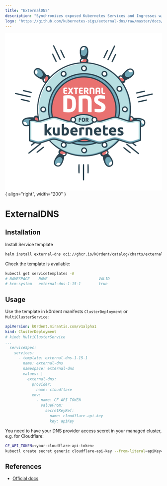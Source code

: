```yaml
---
title: "ExternalDNS"
description: "Synchronizes exposed Kubernetes Services and Ingresses with DNS providers."
logo: "https://github.com/kubernetes-sigs/external-dns/raw/master/docs/img/external-dns.png"
---
```

![logo](https://github.com/kubernetes-sigs/external-dns/raw/master/docs/img/external-dns.png){ align="right", width="200" }
# ExternalDNS

## Installation
Install Service template
~~~bash
helm install external-dns oci://ghcr.io/k0rdent/catalog/charts/external-dns-service-template -n kcm-system
~~~

Check the template is available:
~~~bash
kubectl get servicetemplates -A
# NAMESPACE    NAME                       VALID
# kcm-system   external-dns-1-15-1        true
~~~

## Usage
Use the template in k0rdent manifests `ClusterDeployment` or `MultiClusterService`:
~~~yaml
apiVersion: k0rdent.mirantis.com/v1alpha1
kind: ClusterDeployment
# kind: MultiClusterService
...
  serviceSpec:
    services:
      - template: external-dns-1-15-1
        name: external-dns
        namespace: external-dns
        values: |
          external-dns:
            provider:
              name: cloudflare
            env:
              - name: CF_API_TOKEN
                valueFrom:
                  secretKeyRef:
                    name: cloudflare-api-key
                    key: apiKey
~~~

You need to have your DNS provider access secret in your managed cluster, e.g. for Cloudflare:
~~~bash
CF_API_TOKEN=<your-cloudflare-api-token>
kubectl create secret generic cloudflare-api-key --from-literal=apiKey=${CF_API_TOKEN} -n external-dns
~~~

## References
- [Official docs](https://kubernetes-sigs.github.io/external-dns/latest/)
